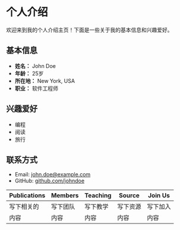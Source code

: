 # 个人介绍

欢迎来到我的个人介绍主页！下面是一些关于我的基本信息和兴趣爱好。

## 基本信息

- **姓名：** John Doe
- **年龄：** 25岁
- **所在地：** New York, USA
- **职业：** 软件工程师

## 兴趣爱好

- 编程
- 阅读
- 旅行

## 联系方式

- Email: john.doe@example.com
- GitHub: [github.com/johndoe](https://github.com/johndoe)

<!-- 分栏界面开始 -->
| Publications | Members | Teaching | Source | Join Us |
|--------------|---------|----------|--------|---------|
| 写下相关的   | 写下团队  | 写下教学  | 写下资源| 写下加入 |
| 内容         | 内容    | 内容     | 内容   | 内容    |
<!-- 分栏界面结束 -->
